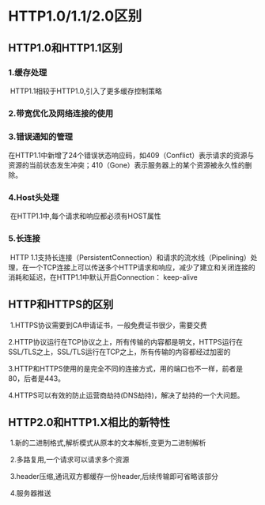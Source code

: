 # HTTP1.0/1.1/2.0区别

## HTTP1.0和HTTP1.1区别

### 	1.缓存处理

​			HTTP1.1相较于HTTP1.0,引入了更多缓存控制策略

### 	2.带宽优化及网络连接的使用

### 	3.错误通知的管理

​			在HTTP1.1中新增了24个错误状态响应码，如409（Conflict）表示请求的资源与资源的当前状态发生冲突；410（Gone）表示服务器上的某个资源被永久性的删除。

### 	4.Host头处理

​			在HTTP1.1中,每个请求和响应都必须有HOST属性

### 	5.长连接

​			HTTP 1.1支持长连接（PersistentConnection）和请求的流水线（Pipelining）处理，在一个TCP连接上可以传送多个HTTP请求和响应，减少了建立和关闭连接的消耗和延迟，在HTTP1.1中默认开启Connection： keep-alive



## HTTP和HTTPS的区别

​	1.HTTPS协议需要到CA申请证书，一般免费证书很少，需要交费

​	2.HTTP协议运行在TCP协议之上，所有传输的内容都是明文，HTTPS运行在SSL/TLS之上，SSL/TLS运行在TCP之上，所有传输的内容都经过加密的

​	3.HTTP和HTTPS使用的是完全不同的连接方式，用的端口也不一样，前者是80，后者是443。

​	4.HTTPS可以有效的防止运营商劫持(DNS劫持)，解决了劫持的一个大问题。



## HTTP2.0和HTTP1.X相比的新特性

​	1.新的二进制格式,解析模式从原本的文本解析,变更为二进制解析

​	2.多路复用,一个请求可以请求多个资源

​	3.header压缩,通讯双方都缓存一份header,后续传输即可省略该部分

​	4.服务器推送